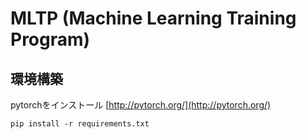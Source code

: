# MLTP (Machine Learning Training Program)

## 環境構築

pytorchをインストール
[http://pytorch.org/](http://pytorch.org/)

```
pip install -r requirements.txt
```